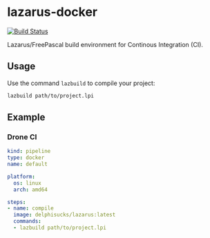# lazarus-docker

[![Build Status](https://drone.delphi-sucks.de/api/badges/Sebastian/lazarus-docker/status.svg?ref=refs/heads/2.0.12)](https://drone.delphi-sucks.de/Sebastian/lazarus-docker)

Lazarus/FreePascal build environment for Continous Integration (CI).

## Usage

Use the command `lazbuild` to compile your project:

```bash
lazbuild path/to/project.lpi 
```

## Example

### Drone CI

```yaml
kind: pipeline
type: docker
name: default

platform:
  os: linux
  arch: amd64

steps:
- name: compile
  image: delphisucks/lazarus:latest
  commands:
  - lazbuild path/to/project.lpi
```
